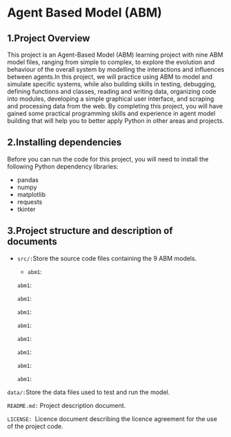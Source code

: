 # Agent Based Model (ABM)
## 1.Project Overview
This project is an Agent-Based Model (ABM) learning project with nine ABM model files, ranging from simple to complex, to explore the evolution and behaviour of the overall system by modelling the interactions and influences between agents.In this project, we will practice using ABM to model and simulate specific systems, while also building skills in testing, debugging, defining functions and classes, reading and writing data, organizing code into modules, developing a simple graphical user interface, and scraping and processing data from the web.
By completing this project, you will have gained some practical programming skills and experience in agent model building that will help you to better apply Python in other areas and projects.
## 2.Installing dependencies
Before you can run the code for this project, you will need to install the following Python dependency libraries:
- pandas
- numpy
- matplotlib
- requests
- tkinter
## 3.Project structure and description of documents
- `src/:`Store the source code files containing the 9 ABM models.
  - `abm1`:
  
  `abm1`:
  
  `abm1`:
  
  `abm1`:
  
  `abm1`:
  
  `abm1`:
  
  `abm1`:
  
  `abm1`:
  
  `abm1`:
  
`data/:`Store the data files used to test and run the model.

`README.md:` Project description document.

`LICENSE: `Licence document describing the licence agreement for the use of the project code.


